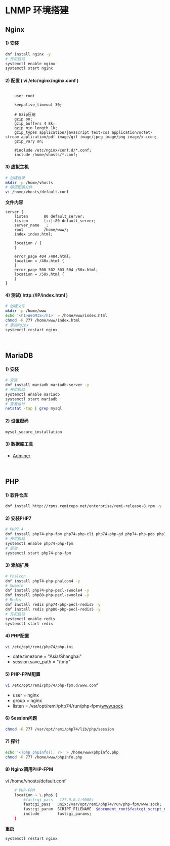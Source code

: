 # LNMP 环境搭建

## Nginx
#### 1) 安装
```bash
dnf install nginx -y
# 开机启动
systemctl enable nginx
systemctl start nginx
```
#### 2) 配置 ( vi /etc/nginx/nginx.conf )
```nginx

    user root

    keepalive_timeout 30;

    # Gzip压缩
    gzip on;
    gzip_buffers 4 8k;
    gzip_min_length 1k;
    gzip_types application/javascript text/css application/octet-stream application/pdf image/gif image/jpeg image/png image/x-icon;
    gzip_vary on;

    #include /etc/nginx/conf.d/*.conf;
    include /home/vhosts/*.conf;
```

#### 3) 虚拟主机
```bash
# 创建目录
mkdir -p /home/vhosts
# 编辑配置文件
vi /home/vhosts/default.conf
```
**文件内容**
```nginx
server {
    listen       80 default_server;
    listen       [::]:80 default_server;
    server_name  _;
    root         /home/www/;
    index index.html;

    location / {
    }

    error_page 404 /404.html;
    location = /40x.html {
    }
    error_page 500 502 503 504 /50x.html;
    location = /50x.html {
    }
}
```

#### 4) 测试( http://IP/index.html )
```bash
# 创建文件
mkdir -p /home/www
echo '<h1>WebMIS</h1>' > /home/www/index.html
chmod -R 777 /home/www/index.html
# 重启Nginx
systemctl restart nginx
```
<br/>

## MariaDB
#### 1) 安装
```bash
# 安装
dnf install mariadb mariadb-server -y
# 开机启动
systemctl enable mariadb
systemctl start mariadb
# 查看运行
netstat -tap | grep mysql
```

#### 2) 设置密码
```bash
mysql_secure_installation
```
#### 3) 数据库工具
- [Adminer](https://github.com/vrana/adminer/releases/)

<br/>

## PHP
#### 1) 软件仓库
```bash
dnf install http://rpms.remirepo.net/enterprise/remi-release-8.rpm -y
```

#### 2) 安装PHP7
```bash
# PHP7.4
dnf install php74-php-fpm php74-php-cli php74-php-gd php74-php-pdo php74-php-mbstring -y
# 开机启动
systemctl enable php74-php-fpm
# 启动
systemctl start php74-php-fpm
```

#### 3) 添加扩展
```bash
# Phalcon
dnf install php74-php-phalcon4 -y
# Swoole
dnf install php74-php-pecl-swoole4 -y
dnf install php80-php-pecl-swoole4 -y
# Redis
dnf install redis php74-php-pecl-redis5 -y
dnf install redis php80-php-pecl-redis5 -y
# 开机启动
systemctl enable redis
systemctl start redis
```

#### 4) PHP配置
```bash
vi /etc/opt/remi/php74/php.ini
```
- date.timezone = "Asia/Shanghai"
- session.save_path = "/tmp"

#### 5) PHP-FPM配置
```bash
vi /etc/opt/remi/php74/php-fpm.d/www.conf
```
- user = nginx
- group = nginx
- listen = /var/opt/remi/php74/run/php-fpm/www.sock

#### 6) Session问题
```bash
chmod -R 777 /var/opt/remi/php74/lib/php/session
```

#### 7) 探针
```bash
echo '<?php phpinfo(); ?>' > /home/www/phpinfo.php
chmod -R 777 /home/www/phpinfo.php
```

#### 8) Nginx调用PHP-FPM
vi /home/vhosts/default.conf
```bash
    # PHP-FPM
    location ~ \.php$ {
        #fastcgi_pass   127.0.0.1:9000;
        fastcgi_pass   unix:/var/opt/remi/php74/run/php-fpm/www.sock;
        fastcgi_param  SCRIPT_FILENAME  $document_root$fastcgi_script_name;
        include        fastcgi_params;
    }
```
**重启**
```bash
systemctl restart nginx
```

<br/><br/>
